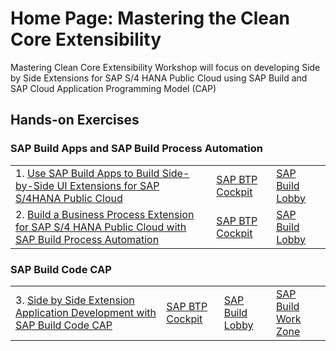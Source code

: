 # Home Page: Mastering the Clean Core Extensibility
Mastering Clean Core Extensibility Workshop will focus on developing Side by Side Extensions for SAP S/4 HANA Public Cloud using SAP Build and SAP Cloud Application Programming Model (CAP)


## Hands-on Exercises

### SAP Build Apps and SAP Build Process Automation
|  | | | 
| ----------- | ----------- | ----------- |
|1. [Use SAP Build Apps to Build Side-by-Side UI Extensions for SAP S/4HANA Public Cloud](../../build-apps/README.md) | [SAP BTP Cockpit](https://emea.cockpit.btp.cloud.sap/cockpit/?idp=pesworkshops.accounts.ondemand.com#/globalaccount/a9030b2a-ed51-438e-9166-241ce6c0291d/subaccount/643ae448-ea81-4fea-8d95-fb010e4d9f50) | [SAP Build Lobby](https://pw-build-hands-on.eu10.build.cloud.sap/lobby)|
|2. [Build a Business Process Extension for SAP S/4 HANA  Public Cloud with SAP Build Process Automation](../../build-process-automation/README.md)|[SAP BTP Cockpit](https://apac.cockpit.btp.cloud.sap/cockpit/?idp=pesworkshops.accounts.ondemand.com#/globalaccount/a9030b2a-ed51-438e-9166-241ce6c0291d/subaccount/39f42fe8-e715-49e0-850a-316400cceb53/subaccountoverview) | [SAP Build Lobby](https://pw-build-hands-on.eu10.build.cloud.sap/lobby)|


### SAP Build Code CAP
|  | | | |
| ----------- | ----------- | ----------- | ----------- |
|3. [Side by Side Extension Application Development with SAP Build Code CAP](../../build-code/README.md) | [SAP BTP Cockpit](https://apac.cockpit.btp.cloud.sap/cockpit/?idp=pesworkshops.accounts.ondemand.com#/globalaccount/a9030b2a-ed51-438e-9166-241ce6c0291d/subaccount/4c1ebe70-43f2-4a82-83c1-c85da24c7fba/subaccountoverview) | [SAP Build Lobby](https://pes-handson.eu10.build.cloud.sap/lobby)| [SAP Build Work Zone](https://pes-handson.dt.launchpad.cfapps.eu10.hana.ondemand.com/sites#Site-Directory) |
